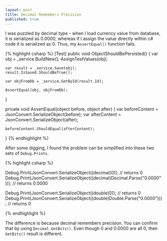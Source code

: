 ```yaml
---
layout: post
title: Decimal Remembers Precision
published: true
---
```


I was puzzled by decimal type - when I load currency value from database, it is serialized as 0.0000, whereas if I assign the value directly within c# code it is serialized as 0. Thus, my `AssertEqual()` function fails.

{% highlight csharp %}
[Test]
public void ObjectShouldBePersisted()
{
    var obj = _service.BuildNew();
    AssignTestValues(obj);

    var result = _service.Save(obj);
    result.IsSaved.ShouldBeTrue();

    var objFromDb = _service.GetById(result.Id);

    AssertEqual(obj, objFromDb);
}

private void AssertEqual(object before, object after)
{
    var beforeContent = JsonConvert.SerializeObject(before);
    var afterContent = JsonConvert.SerializeObject(after);

    beforeContent.ShouldEqual(afterContent);
}
{% endhighlight %}

After some digging, I found the problem can be simplified into these two sets of `Debug.Prints`.

{% highlight csharp %}

Debug.Print(JsonConvert.SerializeObject((decimal)0));                           // returns 0
Debug.Print(JsonConvert.SerializeObject((decimal)Decimal.Parse("0.0000")));     // returns 0.0000

Debug.Print(JsonConvert.SerializeObject((double)0));                            // returns 0
Debug.Print(JsonConvert.SerializeObject((double)Double.Parse("0.0000")));       // returns 0

{% endhighlight %}

The difference is because decimal remembers precision. You can confirm that by using `Decimal.GetBits()`. Even though 0 and 0.0000 are all 0, their `GetBits()` result is different.